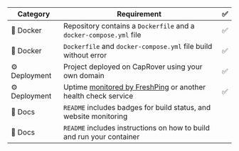 | Category |	Requirement |	✅ |
| -------- | -------------- | -----| 
| 🐳 Docker | Repository contains a `Dockerfile` and a `docker-compose.yml` file	| ✅ 
| 🐳 Docker | `Dockerfile` and `docker-compose.yml` file build without error	| ✅ 
| ⚙️ Deployment | Project deployed on CapRover using your own domain	| ✅ 
| ⚙️ Deployment | Uptime [monitored by FreshPing](https://statuspage.freshping.io/63363-StanjdevSitesStatusACS3220) or another health check service	| ✅ 
| 📝 Docs |	`README` includes badges for build status, and website monitoring	|
| 📝 Docs |	`README` includes instructions on how to build and run your container	|

